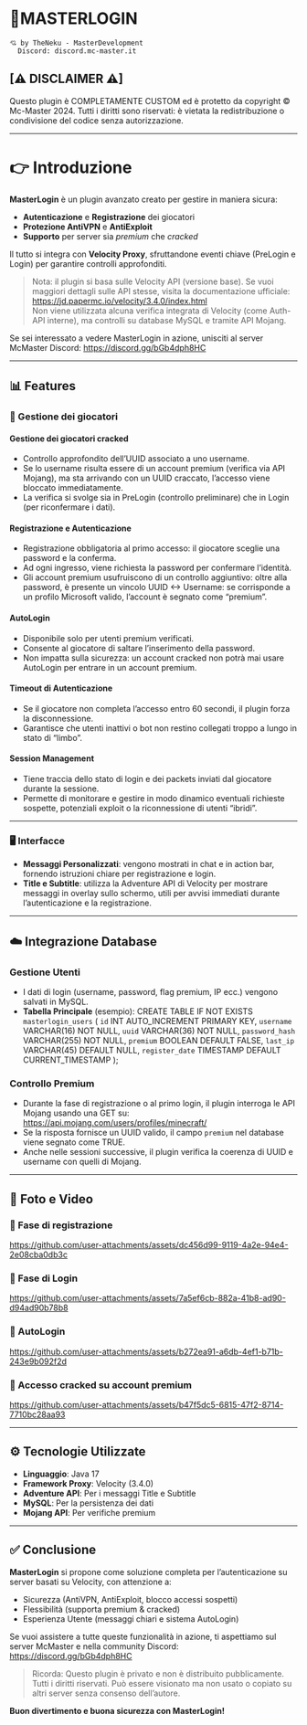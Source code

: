 # 🚀MASTERLOGIN

```
💘 by TheNeku - MasterDevelopment
  Discord: discord.mc-master.it
```

## [⚠ DISCLAIMER ⚠]
Questo plugin è COMPLETAMENTE CUSTOM ed è protetto da copyright © Mc-Master 2024.
Tutti i diritti sono riservati: è vietata la redistribuzione o condivisione del codice senza autorizzazione.

---

# 👉 Introduzione
**MasterLogin** è un plugin avanzato creato per gestire in maniera sicura:
- **Autenticazione** e **Registrazione** dei giocatori
- **Protezione AntiVPN** e **AntiExploit**
- **Supporto** per server sia *premium* che *cracked*

Il tutto si integra con **Velocity Proxy**, sfruttandone eventi chiave (PreLogin e Login) per garantire controlli approfonditi.

> Nota: il plugin si basa sulle Velocity API (versione base). Se vuoi maggiori dettagli sulle API stesse, visita la documentazione ufficiale:
> https://jd.papermc.io/velocity/3.4.0/index.html  
> Non viene utilizzata alcuna verifica integrata di Velocity (come Auth-API interne), ma controlli su database MySQL e tramite API Mojang.

Se sei interessato a vedere MasterLogin in azione, unisciti al server McMaster Discord:
https://discord.gg/bGb4dph8HC

---

## 📊 Features

### 👤 Gestione dei giocatori

#### Gestione dei giocatori cracked
- Controllo approfondito dell’UUID associato a uno username.
- Se lo username risulta essere di un account premium (verifica via API Mojang), ma sta arrivando con un UUID craccato, l’accesso viene bloccato immediatamente.
- La verifica si svolge sia in PreLogin (controllo preliminare) che in Login (per riconfermare i dati).

#### Registrazione e Autenticazione
- Registrazione obbligatoria al primo accesso:
  il giocatore sceglie una password e la conferma.
- Ad ogni ingresso, viene richiesta la password per confermare l’identità.
- Gli account premium usufruiscono di un controllo aggiuntivo:
  oltre alla password, è presente un vincolo UUID <-> Username: se corrisponde a un profilo Microsoft valido, l’account è segnato come “premium”.

#### AutoLogin
- Disponibile solo per utenti premium verificati.
- Consente al giocatore di saltare l’inserimento della password.
- Non impatta sulla sicurezza: un account cracked non potrà mai usare AutoLogin per entrare in un account premium.

#### Timeout di Autenticazione
- Se il giocatore non completa l’accesso entro 60 secondi, il plugin forza la disconnessione.
- Garantisce che utenti inattivi o bot non restino collegati troppo a lungo in stato di “limbo”.

#### Session Management
- Tiene traccia dello stato di login e dei packets inviati dal giocatore durante la sessione.
- Permette di monitorare e gestire in modo dinamico eventuali richieste sospette, potenziali exploit o la riconnessione di utenti “ibridi”.

---

### 🖥️ Interfacce
- **Messaggi Personalizzati**:
  vengono mostrati in chat e in action bar,
  fornendo istruzioni chiare per registrazione e login.
- **Title e Subtitle**:
  utilizza la Adventure API di Velocity per mostrare messaggi in overlay sullo schermo,
  utili per avvisi immediati durante l’autenticazione e la registrazione.

---

## ☁️ Integrazione Database

### Gestione Utenti
- I dati di login (username, password, flag premium, IP ecc.) vengono salvati in MySQL.
- **Tabella Principale** (esempio):
    CREATE TABLE IF NOT EXISTS `masterlogin_users` (
        `id` INT AUTO_INCREMENT PRIMARY KEY,
        `username` VARCHAR(16) NOT NULL,
        `uuid` VARCHAR(36) NOT NULL,
        `password_hash` VARCHAR(255) NOT NULL,
        `premium` BOOLEAN DEFAULT FALSE,
        `last_ip` VARCHAR(45) DEFAULT NULL,
        `register_date` TIMESTAMP DEFAULT CURRENT_TIMESTAMP
    );

### Controllo Premium
- Durante la fase di registrazione o al primo login, il plugin interroga le API Mojang
  usando una GET su:
  https://api.mojang.com/users/profiles/minecraft/<username>
- Se la risposta fornisce un UUID valido, il campo `premium` nel database viene segnato come TRUE.
- Anche nelle sessioni successive, il plugin verifica la coerenza di UUID e username con quelli di Mojang.

---

## 📸 Foto e Video

### 🔎 Fase di registrazione
https://github.com/user-attachments/assets/dc456d99-9119-4a2e-94e4-2e08cba0db3c

### 🔋 Fase di Login
https://github.com/user-attachments/assets/7a5ef6cb-882a-41b8-ad90-d94ad90b78b8

### 🤖 AutoLogin
https://github.com/user-attachments/assets/b272ea91-a6db-4ef1-b71b-243e9b092f2d

### 🛑 Accesso cracked su account premium
https://github.com/user-attachments/assets/b47f5dc5-6815-47f2-8714-7710bc28aa93

---

## ⚙ Tecnologie Utilizzate
- **Linguaggio**: Java 17
- **Framework Proxy**: Velocity (3.4.0)
- **Adventure API**: Per i messaggi Title e Subtitle
- **MySQL**: Per la persistenza dei dati
- **Mojang API**: Per verifiche premium

---

## ✅ Conclusione
**MasterLogin** si propone come soluzione completa per l’autenticazione su server basati su Velocity, con attenzione a:
- Sicurezza (AntiVPN, AntiExploit, blocco accessi sospetti)
- Flessibilità (supporta premium & cracked)
- Esperienza Utente (messaggi chiari e sistema AutoLogin)

Se vuoi assistere a tutte queste funzionalità in azione, ti aspettiamo sul server McMaster e nella community Discord:
https://discord.gg/bGb4dph8HC

> Ricorda: Questo plugin è privato e non è distribuito pubblicamente. Tutti i diritti riservati.
> Può essere visionato ma non usato o copiato su altri server senza consenso dell’autore.

**Buon divertimento e buona sicurezza con MasterLogin!**